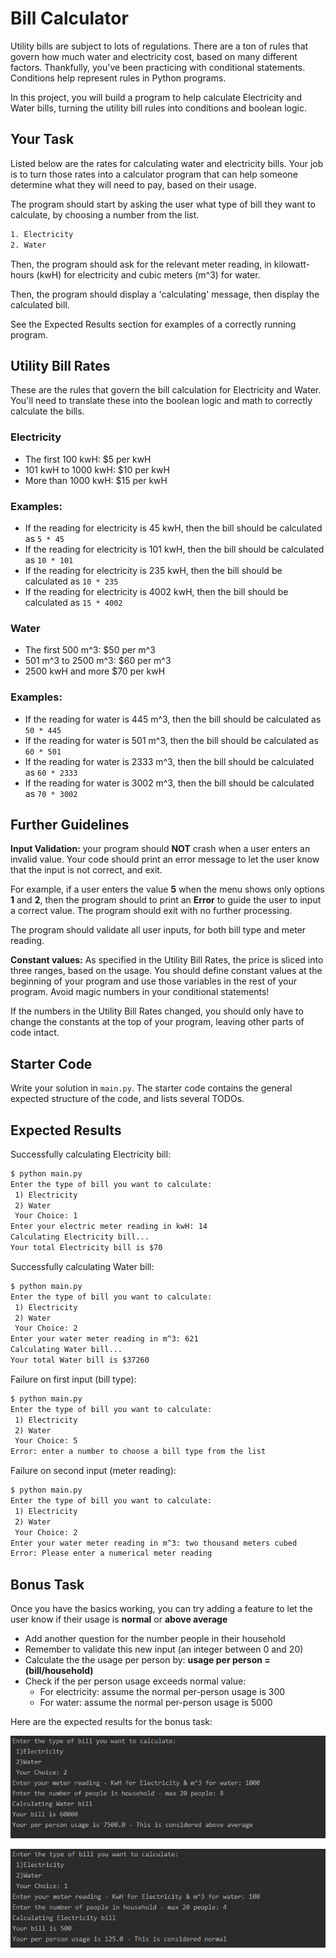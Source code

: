 # Bill Calculator

Utility bills are subject to lots of regulations. There are a ton of rules that
govern how much water and electricity cost, based on many different factors.
Thankfully, you've been practicing with conditional statements. Conditions help
represent rules in Python programs.

In this project, you will build a program to help calculate Electricity and
Water bills, turning the utility bill rules into conditions and boolean logic.

## Your Task

Listed below are the rates for calculating water and electricity bills. Your job
is to turn those rates into a calculator program that can help someone determine
what they will need to pay, based on their usage.

The program should start by asking the user what type of bill they want to
calculate, by choosing a number from the list.

```txt
1. Electricity
2. Water
```

Then, the program should ask for the relevant meter reading, in kilowatt-hours
(kwH) for electricity and cubic meters (m^3) for water.

Then, the program should display a 'calculating' message, then display the
calculated bill.

See the Expected Results section for examples of a correctly running program.

## Utility Bill Rates

These are the rules that govern the bill calculation for Electricity and Water.
You'll need to translate these into the boolean logic and math to correctly
calculate the bills.

### Electricity

- The first 100 kwH: $5 per kwH
- 101 kwH to 1000 kwH: $10 per kwH
- More than 1000 kwH: $15 per kwH

### Examples:

- If the reading for electricity is 45 kwH, then the bill should be calculated as `5 * 45`
- If the reading for electricity is 101 kwH, then the bill should be calculated as `10 * 101`
- If the reading for electricity is 235 kwH, then the bill should be calculated as `10 * 235`
- If the reading for electricity is 4002 kwH, then the bill should be calculated as `15 * 4002`

### Water

- The first 500 m^3: $50 per m^3
- 501 m^3 to 2500 m^3: $60 per m^3
- 2500 kwH and more $70 per kwH

### Examples:

- If the reading for water is 445 m^3, then the bill should be calculated as `50 * 445`
- If the reading for water is 501 m^3, then the bill should be calculated as `60 * 501`
- If the reading for water is 2333 m^3, then the bill should be calculated as `60 * 2333`
- If the reading for water is 3002 m^3, then the bill should be calculated as `70 * 3002`

## Further Guidelines

**Input Validation:** your program should **NOT** crash when a user enters an
invalid value. Your code should print an error message to let the user know that
the input is not correct, and exit.

For example, if a user enters the value **5** when the menu shows only options
**1** and **2**, then the program should to print an **Error** to guide the user
to input a correct value. The program should exit with no further processing.

The program should validate all user inputs, for both bill type and meter reading.

**Constant values:** As specified in the Utility Bill Rates, the price is sliced
into three ranges, based on the usage. You should define constant values at the
beginning of your program and use those variables in the rest of your program.
Avoid magic numbers in your conditional statements!

If the numbers in the Utility Bill Rates changed, you should only have to change
the constants at the top of your program, leaving other parts of code intact.

## Starter Code

Write your solution in `main.py`. The starter code contains the general expected
structure of the code, and lists several TODOs.

## Expected Results

Successfully calculating Electricity bill:

```txt
$ python main.py
Enter the type of bill you want to calculate:
 1) Electricity
 2) Water
 Your Choice: 1
Enter your electric meter reading in kwH: 14
Calculating Electricity bill...
Your total Electricity bill is $70
```

Successfully calculating Water bill:

```txt
$ python main.py
Enter the type of bill you want to calculate:
 1) Electricity
 2) Water
 Your Choice: 2
Enter your water meter reading in m^3: 621
Calculating Water bill...
Your total Water bill is $37260
```

Failure on first input (bill type):

```txt
$ python main.py
Enter the type of bill you want to calculate:
 1) Electricity
 2) Water
 Your Choice: 5
Error: enter a number to choose a bill type from the list
```

Failure on second input (meter reading):

```txt
$ python main.py
Enter the type of bill you want to calculate:
 1) Electricity
 2) Water
 Your Choice: 2
Enter your water meter reading in m^3: two thousand meters cubed
Error: Please enter a numerical meter reading
```

## Bonus Task

Once you have the basics working, you can try adding a feature to let the user
know if their usage is **normal** or **above average**

- Add another question for the number people in their household
- Remember to validate this new input (an integer between 0 and 20)
- Calculate the the usage per person by: **usage per person = (bill/household)**
- Check if the per person usage exceeds normal value:
  - For electricity: assume the normal per-person usage is 300
  - For water: assume the normal per-person usage is 5000

Here are the expected results for the bonus task:

![image](assets/bonus_item_water_above_average.PNG)

![image](assets/bonus_item_ele_normal.PNG)
